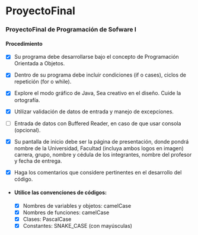 # ProyectoFinal
### ProyectoFinal de Programación de Sofware I
#### Procedimiento 

- [x] Su programa debe desarrollarse bajo el concepto de Programación Orientada a Objetos. 

- [x] Dentro de su programa debe incluir condiciones (if o cases), ciclos de repetición (for o while). 

- [x] Explore el modo gráfico de Java, Sea creativo en el diseño. Cuide la ortografía. 

- [x] Utilizar validación de datos de entrada y manejo de excepciones. 

- [ ] Entrada de datos con Buffered Reader, en caso de que usar consola (opcional). 

- [x] Su pantalla de inicio debe ser la página de presentación, donde pondrá nombre de la Universidad, Facultad (incluya ambos logos en imagen) carrera, grupo, nombre y cédula de los integrantes, nombre del profesor y fecha de entrega. 

- [x] Haga los comentarios que considere pertinentes en el desarrollo del código. 

- #### Utilice las convenciones de códigos: 

  - [x] Nombres de variables y objetos: camelCase
  - [x] Nombres de funciones: camelCase
  - [x] Clases: PascalCase
  - [x] Constantes: SNAKE_CASE (con mayúsculas) 
